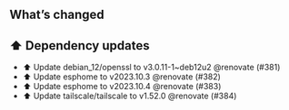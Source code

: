 ## What’s changed
## ⬆️ Dependency updates

- ⬆️ Update debian_12/openssl to v3.0.11-1~deb12u2 @renovate (#381)
- ⬆️ Update esphome to v2023.10.3 @renovate (#382)
- ⬆️ Update esphome to v2023.10.4 @renovate (#383)
- ⬆️ Update tailscale/tailscale to v1.52.0 @renovate (#384)
